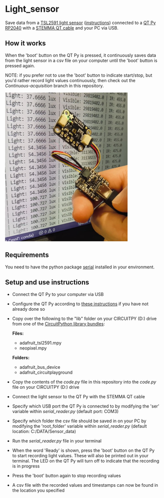 # Light_sensor
Save data from a [TSL2591 light sensor](https://learn.adafruit.com/adafruit-tsl2591/) ([instructions](https://learn.adafruit.com/adafruit-tsl2591/python-circuitpython)) connected to a [QT Py RP2040](https://www.adafruit.com/product/4900) with a [STEMMA QT cable](https://www.adafruit.com/product/4399) and your PC via USB.

## How it works
When the 'boot' button on the QT Py is pressed, it continuously saves data from the light sensor in a csv file on your computer until the 'boot' button is pressed again.

NOTE: if you prefer not to use the 'boot' button to indicate start/stop, but you'd rather record light values continuously, then check out the *Continuous-acquisition* branch in this repository.

<img src="QTPy_with_lightsensor.jpg" alt="QT Py with light sensor in front of a screen that displays the light values being printed out" width="400"/>

## Requirements
You need to have the python package [serial](https://pythonhosted.org/pyserial/) installed in your environment.

## Setup and use instructions

- Connect the QT Py to your computer via USB
- Configure the QT Py according to [these instructions](https://learn.adafruit.com/adafruit-qt-py-2040/circuitpython) if you have not already done so
- Copy over the following to the "lib" folder on your CIRCUITPY (D:) drive from one of the [CircuitPython library bundles](https://circuitpython.org/libraries):

  **Files:**
  - adafruit_tsl2591.mpy
  - neopixel.mpy

  **Folders:**
  - adafruit_bus_device
  - adafruit_circuitplayground

- Copy the contents of the *code.py* file in this repository into the *code.py* file on your CIRCUITPY (D:) drive
- Connect the light sensor to the QT Py with the STEMMA QT cable
- Specify which USB port the QT Py is connected to by modifying the 'ser' variable within *serial_reader.py* (default port: COM3)
- Specify which folder the csv file should be saved in on your PC by modifying the 'root_folder' variable within *serial_reader.py* (default location: C:/DATA/Sensor_data)
- Run the *serial_reader.py* file in your terminal
- When the word 'Ready' is shown, press the 'boot' button on the QT Py to start recording light values. These will also be printed out in your terminal. The LED on the QT Py will turn off to indicate that the recording is in progress
- Press the 'boot' button again to stop recording values
- A csv file with the recorded values and timestamps can now be found in the location you specified

